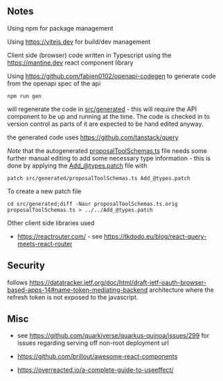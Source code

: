 Notes
-----

Using npm for package management

Using https://vitejs.dev for build/dev management

Client side (browser) code written in Typescript using the https://mantine.dev react component library

Using https://github.com/fabien0102/openapi-codegen to generate code from the openapi spec of the api

```shell
npm run gen
```
will regenerate the code in [src/generated](src/generated) - this will require the API component to be up and running at the time. The code is checked in to version control as parts of it are expected to be hand edited anyway.

the generated code uses https://github.com/tanstack/query

*Note* that the autogenerated [proposalToolSchemas.ts](src%2Fgenerated%2FproposalToolSchemas.ts) file needs some further
manual editing to add some necessary type information - this is done by applying the [Add_@types.patch](Add_%40types.patch)
file with 

```shell
patch src/generated/proposalToolSchemas.ts Add_@types.patch
```

To create a new patch file

```shell
cd src/generated;diff -Naur proposalToolSchemas.ts.orig proposalToolSchemas.ts > ../../Add_@types.patch 
```

Other client side libraries used

* https://reactrouter.com/ - see https://tkdodo.eu/blog/react-query-meets-react-router

## Security

follows  https://datatracker.ietf.org/doc/html/draft-ietf-oauth-browser-based-apps-14#name-token-mediating-backend architecture where the refresh token is not exposed to the javascript.

## Misc

* see https://github.com/quarkiverse/quarkus-quinoa/issues/299 for issues regarding serving 
off non-root deployment url

* https://github.com/brillout/awesome-react-components
* https://overreacted.io/a-complete-guide-to-useeffect/
